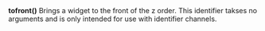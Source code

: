 <a name="tofront"><h3 style="padding-top: 40px; margin-top: 40px;"></h3></a>
**tofront()** Brings a widget to the front of the z order. This identifier takses no arguments and is only intended for use with identifier channels. 
